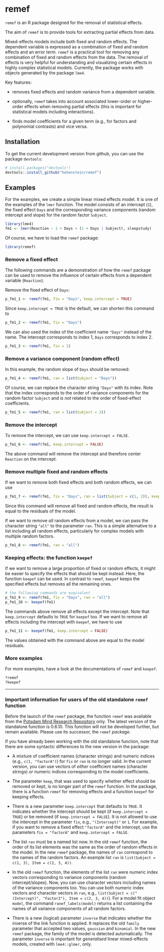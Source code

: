 # remef

`remef` is an R package designed for the removal of statistical effects.

The aim of `remef` is to provide tools for extracting partial effects from
data. 

Mixed-effects models include both fixed and random effects. The dependent
variable is expressed as a combination of fixed and random effects and an
error term. `remef` is a practical tool for removing any combination
of fixed and random effects from the data. The removal of effects is very
helpful for understanding and visualizing certain effects in highly 
complex statistical models. Currently, the package works with objects 
generated by the package `lme4`.

Key features:

- removes fixed effects and random variance from a dependent variable.

- optionally, `remef` takes into account associated lower-order or 
  higher-order effects when removing partial effects (this is important
  for statistical models including interactions).
  
- finds model coefficients for a given term (e.g., for factors and
  polynomial contrasts) and vice versa.


## Installation

To get the current development version from github, you can use the package
`devtools`:

```R
# install.packages("devtools")
devtools::install_github("hohenstein/remef")
```

## Examples

For the examples, we create a simple linear mixed effects model. It is one of the examples of the `lmer` function. The model consists of an intercept (`1`), the fixed effect `Days` and the corresponding variance components (random  intercept and slope) for the random factor `Subject`.

```R
library(lme4)
fm1 <- lmer(Reaction ~ 1 + Days + (1 + Days | Subject), sleepstudy)
```

Of course, we have to load the `remef` package:

```R
library(remef)
```

### Remove a fixed effect

The following commands are a demonstration of how the `remef` package can be used to remove the influence of certain effects from a dependent variable (`Reaction`).

Remove the fixed effect of `Days`:

```R
p_fm1_1 <- remef(fm1, fix = "Days", keep.intercept = TRUE)
```

Since `keep.intercept = TRUE` is the default, we can shorten this command to

```R
p_fm1_2 <- remef(fm1, fix = "Days")
```

We can also used the index of the coefficient name `"Days"` instead of the name. The intercept corresponds to index 1, `Days` corresponds to index 2.

```R
p_fm1_3 <- remef(fm1, fix = 2)
```


### Remove a variance component (random effect)

In this example, the random slope of `Days` should be removed:

```R
p_fm1_4 <- remef(fm1, ran = list(Subject = "Days"))
```

Of course, we can replace the character string `"Days"` with its index. Note that the index corresponds to the order of variance components for the random factor `Subject` and is *not* related to the order of fixed-effect coefficients.

```R
p_fm1_5 <- remef(fm1, ran = list(Subject = 2))
```


### Remove the intercept

To remove the intercept, we can use `keep.intercept = FALSE`.

```R
p_fm1_6 <- remef(fm1, keep.intercept = FALSE)
```

The above command will remove the intercept and therefore center `Reaction` on the intercept.


### Remove multiple fixed and random effects

If we want to remove both fixed effects and both random effects, we can use

```R
p_fm1_7 <- remef(fm1, fix = "Days", ran = list(Subject = c(1, 2)), keep.intercept = FALSE)
```

Since this command will remove all fixed and random effects, the result is equal to the residuals of the model.

If we want to remove *all* random effects from a model, we can pass the character string `"all"` to the parameter `ran`. This is a simple alternative to a list including all random effects, particularly for complex models with multiple random factors.

```R
p_fm1_8 <- remef(fm1, ran = "all")
```


### Keeping effects: the function `keepef`

If we want to remove a large proportion of fixed or random effects, it might be easier to specify the effects that should be kept instead. Here, the function `keepef` can be used. In contrast to `remef`, `keepef` keeps the specified effects but removes all the remaining ones.

```R
# the following commands are euqivalent
p_fm1_9 <- remef(fm1, fix = "Days", ran = "all")
p_fm1_10 <- keepef(fm1)
```

The commands above remove all effects except the intercept. Note that `keep.intercept` defaults to `TRUE` for `keepef` too. If we want to remove all effects including the intercept with `keepef`, we have to use

```R
p_fm1_11 <- keepef(fm1, keep.intercept = FALSE)
```

The values obtained with the command above are equal to the model residuals.


### More examples

For more examples, have a look at the documentations of `remef` and `keepef`.
```R
?remef
?keepef
```

---

### Important information for users of the old standalone `remef` function

Before the launch of the `remef` package, the function `remef` was available from the [Potsdam Mind Research Repository](http://read.psych.uni-potsdam.de/index.php?option=com_content&view=article&id=134:hohenstein-2013-the-remef-function-for-r&catid=13:r-playground&Itemid=15) only. The latest version of the standalone function is 0.6.10. This function will not be developed further, but remain available. Please use its successor, the `remef` *package*.

If you have already been working with the old standalone function, note that there are some syntactic differences to the new version in the package:

- A mixture of coefficient names (character strings) and numeric indices (e.g., `c(1, "factorA")`)  for `fix` or `ran` is no longer valid. In the current version, you can use vectors of *either* coefficient names (character strings) *or* numeric indices corresponding to the model coefficients.

- The parameter `keep`, that was used to specify whether effect should be removed or kept, is no longer part of the `remef` function. In the package, there is a function `remef` for removing effects and a function `keepef` for keeping effects.

- There is a new parameter `keep.intercept` that defaults to `TRUE`. It indicates whether the intercept should be kept (if `keep.intercept = TRUE`) or be removed (if `keep.intercept = FALSE`). It is not allowed to use the intercept in the parameter `fix`, e.g., `"(Intercept)"` or `1`. For example, if you want to remove a fixed effect `"factorA"` and the intercept, use the parameters `fix = "factorA"` and `keep.intercept = FALSE`.

- The list `ran` must be a named list now. In the old `remef` function, the order of its list elements was the same as the order of random effects in the model. In the new `remef` package, the names of `ran` correspond to the names of the random factors. An example list `ran` is `list(Subject = c(1, 3), Item = c(2, 3, 4))`.

- In the old `remef` function, the elements of the list `ran` were numeric index vectors corresponding to variance components (random intercept/slopes). Now, you can use character vectors including names of the variance components too. You can use both numeric index vectors and character vectors in `ran`, e.g., `list(Subject = c("(Intercept)", "Factor2"), Item = c(2, 3, 4))`). For a model fit object `model`, the command `ranef_labels(model)` returns a list containing the names of all variance components of all random factors.

- There is a new (logical) parameter `inverse` that indicates whether the inverse of the link function is applied. It replaces the old `family` parameter that accepted two values, `gaussian` and `binomial`. In the new `remef` package, the family of the model is detected automatically. The parameter `inverse` is important for *generalised* linear mixed-effects models, created with `lme4::glmer`, only.
